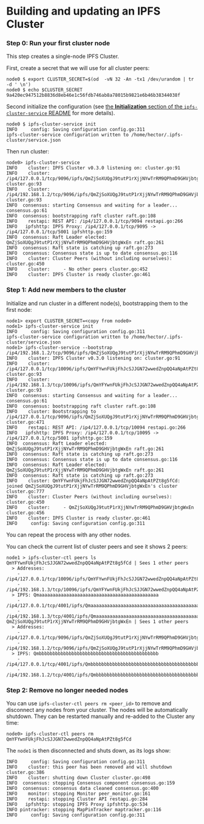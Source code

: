 # Building and updating an IPFS Cluster

### Step 0: Run your first cluster node

This step creates a single-node IPFS Cluster.

First, create a secret that we will use for all cluster peers:

```
node0 $ export CLUSTER_SECRET=$(od  -vN 32 -An -tx1 /dev/urandom | tr -d ' \n')
node0 $ echo $CLUSTER_SECRET
9a420ec947512b8836d8eb46e1c56fdb746ab8a78015b9821e6b46b38344038f
```

Second initialize the configuration (see [the **Initialization** section of the
`ipfs-cluster-service` README](../ipfs-cluster-service/dist/README.md#initialization) for more details).

```
node0 $ ipfs-cluster-service init
INFO     config: Saving configuration config.go:311
ipfs-cluster-service configuration written to /home/hector/.ipfs-cluster/service.json
```

Then run cluster:

```
node0> ipfs-cluster-service
INFO    cluster: IPFS Cluster v0.3.0 listening on: cluster.go:91
INFO    cluster:         /ip4/127.0.0.1/tcp/9096/ipfs/QmZjSoXUQgJ9tutP1rXjjNYwTrRM9QPhmD9GHVjbtgWxEn cluster.go:93
INFO    cluster:         /ip4/192.168.1.2/tcp/9096/ipfs/QmZjSoXUQgJ9tutP1rXjjNYwTrRM9QPhmD9GHVjbtgWxEn cluster.go:93
INFO  consensus: starting Consensus and waiting for a leader... consensus.go:61
INFO  consensus: bootstrapping raft cluster raft.go:108
INFO    restapi: REST API: /ip4/127.0.0.1/tcp/9094 restapi.go:266
INFO   ipfshttp: IPFS Proxy: /ip4/127.0.0.1/tcp/9095 -> /ip4/127.0.0.1/tcp/5001 ipfshttp.go:159
INFO  consensus: Raft Leader elected: QmZjSoXUQgJ9tutP1rXjjNYwTrRM9QPhmD9GHVjbtgWxEn raft.go:261
INFO  consensus: Raft state is catching up raft.go:273
INFO  consensus: Consensus state is up to date consensus.go:116
INFO    cluster: Cluster Peers (without including ourselves): cluster.go:450
INFO    cluster:     - No other peers cluster.go:452
INFO    cluster: IPFS Cluster is ready cluster.go:461
```

### Step 1: Add new members to the cluster

Initialize and run cluster in a different node(s), bootstrapping them to the first node:

```
node1> export CLUSTER_SECRET=<copy from node0>
node1> ipfs-cluster-service init
INFO     config: Saving configuration config.go:311
ipfs-cluster-service configuration written to /home/hector/.ipfs-cluster/service.json
node1> ipfs-cluster-service --bootstrap /ip4/192.168.1.2/tcp/9096/ipfs/QmZjSoXUQgJ9tutP1rXjjNYwTrRM9QPhmD9GHVjbtgWxEn
INFO    cluster: IPFS Cluster v0.3.0 listening on: cluster.go:91
INFO    cluster:         /ip4/127.0.0.1/tcp/10096/ipfs/QmYFYwnFUkjFhJcSJJGN72wwedZnpQQ4aNpAtPZt8g5fCd cluster.go:93
INFO    cluster:         /ip4/192.168.1.3/tcp/10096/ipfs/QmYFYwnFUkjFhJcSJJGN72wwedZnpQQ4aNpAtPZt8g5fCd cluster.go:93
INFO  consensus: starting Consensus and waiting for a leader... consensus.go:61
INFO  consensus: bootstrapping raft cluster raft.go:108
INFO    cluster: Bootstrapping to /ip4/127.0.0.1/tcp/9096/ipfs/QmZjSoXUQgJ9tutP1rXjjNYwTrRM9QPhmD9GHVjbtgWxEn cluster.go:471
INFO    restapi: REST API: /ip4/127.0.0.1/tcp/10094 restapi.go:266
INFO   ipfshttp: IPFS Proxy: /ip4/127.0.0.1/tcp/10095 -> /ip4/127.0.0.1/tcp/5001 ipfshttp.go:159
INFO  consensus: Raft Leader elected: QmZjSoXUQgJ9tutP1rXjjNYwTrRM9QPhmD9GHVjbtgWxEn raft.go:261
INFO  consensus: Raft state is catching up raft.go:273
INFO  consensus: Consensus state is up to date consensus.go:116
INFO  consensus: Raft Leader elected: QmZjSoXUQgJ9tutP1rXjjNYwTrRM9QPhmD9GHVjbtgWxEn raft.go:261
INFO  consensus: Raft state is catching up raft.go:273
INFO    cluster: QmYFYwnFUkjFhJcSJJGN72wwedZnpQQ4aNpAtPZt8g5fCd: joined QmZjSoXUQgJ9tutP1rXjjNYwTrRM9QPhmD9GHVjbtgWxEn's cluster cluster.go:777
INFO    cluster: Cluster Peers (without including ourselves): cluster.go:450
INFO    cluster:     - QmZjSoXUQgJ9tutP1rXjjNYwTrRM9QPhmD9GHVjbtgWxEn cluster.go:456
INFO    cluster: IPFS Cluster is ready cluster.go:461
INFO     config: Saving configuration config.go:311
```

You can repeat the process with any other nodes.

You can check the current list of cluster peers and see it shows 2 peers:

```
node1 > ipfs-cluster-ctl peers ls
QmYFYwnFUkjFhJcSJJGN72wwedZnpQQ4aNpAtPZt8g5fCd | Sees 1 other peers
  > Addresses:
    - /ip4/127.0.0.1/tcp/10096/ipfs/QmYFYwnFUkjFhJcSJJGN72wwedZnpQQ4aNpAtPZt8g5fCd
    - /ip4/192.168.1.3/tcp/10096/ipfs/QmYFYwnFUkjFhJcSJJGN72wwedZnpQQ4aNpAtPZt8g5fCd
  > IPFS: Qmaaaaaaaaaaaaaaaaaaaaaaaaaaaaaaaaaaaaaaaaaaaa
    - /ip4/127.0.0.1/tcp/4001/ipfs/Qmaaaaaaaaaaaaaaaaaaaaaaaaaaaaaaaaaaaaaaaaaaaa
    - /ip4/192.168.1.3/tcp/4001/ipfs/Qmaaaaaaaaaaaaaaaaaaaaaaaaaaaaaaaaaaaaaaaaaaaa
QmZjSoXUQgJ9tutP1rXjjNYwTrRM9QPhmD9GHVjbtgWxEn | Sees 1 other peers
  > Addresses:
    - /ip4/127.0.0.1/tcp/9096/ipfs/QmZjSoXUQgJ9tutP1rXjjNYwTrRM9QPhmD9GHVjbtgWxEn
    - /ip4/192.168.1.2/tcp/9096/ipfs/QmZjSoXUQgJ9tutP1rXjjNYwTrRM9QPhmD9GHVjbtgWxEn
  > IPFS: Qmbbbbbbbbbbbbbbbbbbbbbbbbbbbbbbbbbbbbbbbbbbbb
    - /ip4/127.0.0.1/tcp/4001/ipfs/Qmbbbbbbbbbbbbbbbbbbbbbbbbbbbbbbbbbbbbbbbbbbbb
    - /ip4/192.168.1.2/tcp/4001/ipfs/Qmbbbbbbbbbbbbbbbbbbbbbbbbbbbbbbbbbbbbbbbbbbbb
```

### Step 2: Remove no longer needed nodes

You can use `ipfs-cluster-ctl peers rm <peer_id>` to remove and disconnect any nodes from your cluster. The nodes will be automatically
shutdown. They can be restarted manually and re-added to the Cluster any time:

```
node0> ipfs-cluster-ctl peers rm QmYFYwnFUkjFhJcSJJGN72wwedZnpQQ4aNpAtPZt8g5fCd
```

The `node1` is then disconnected and shuts down, as its logs show:

```
INFO     config: Saving configuration config.go:311
INFO    cluster: this peer has been removed and will shutdown cluster.go:386
INFO    cluster: shutting down Cluster cluster.go:498
INFO  consensus: stopping Consensus component consensus.go:159
INFO  consensus: consensus data cleaned consensus.go:400
INFO    monitor: stopping Monitor peer_monitor.go:161
INFO    restapi: stopping Cluster API restapi.go:284
INFO   ipfshttp: stopping IPFS Proxy ipfshttp.go:534
INFO pintracker: stopping MapPinTracker maptracker.go:116
INFO     config: Saving configuration config.go:311
```
